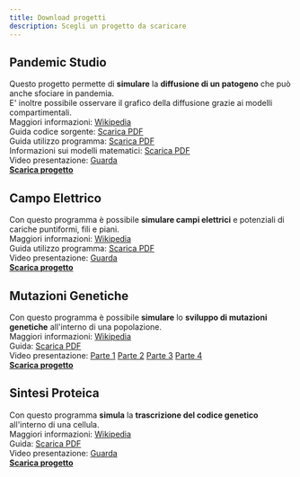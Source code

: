 ```yaml
---
title: Download progetti
description: Scegli un progetto da scaricare
---
```


## Pandemic Studio
Questo progetto permette di **simulare** la **diffusione di un patogeno** che può anche sfociare in pandemia.\
E' inoltre possibile osservare il grafico della diffusione grazie ai modelli compartimentali.\
Maggiori informazioni: [Wikipedia](https://it.wikipedia.org/wiki/Modelli_matematici_in_epidemiologia)\
Guida codice sorgente: [Scarica PDF](https://www.dropbox.com/s/mhfgmzamo0jzg84/Documentazione%20PandemicStudio.pdf?dl=1)\
Guida utilizzo programma: [Scarica PDF](https://www.dropbox.com/s/4awid8e2wy2xbpj/Guida%20PandemicStudio.pdf?dl=1)\
Informazioni sui modelli matematici: [Scarica PDF](https://www.dropbox.com/s/fuc6pek3zgaqgae/Modelli%20compartimentali.pdf?dl=1)\
Video presentazione: [Guarda](https://www.dropbox.com/s/i7foi2supfy8ten/PandemicStudio.mp4?dl=1)\
[**Scarica progetto**](https://www.dropbox.com/s/hmcpzh6j2n4fl3j/binary_PandemicStudio_app.zip?dl=1)

## Campo Elettrico
Con questo programma è possibile **simulare campi elettrici** e potenziali di cariche puntiformi, fili e piani.\
Maggiori informazioni: [Wikipedia](https://it.wikipedia.org/wiki/Campo_elettrico)\
Guida utilizzo programma: [Scarica PDF](https://www.dropbox.com/s/8ur7fgejp7g9fby/Manuale%20simulatore%20campi%20elettrici.pdf?dl=1)\
Video presentazione: [Guarda](https://www.dropbox.com/s/s9tux7y8cswz3kw/Lezione%20campo%20e%20potenziale%20elettrico.mp4?dl=1)\
[**Scarica progetto**](https://www.dropbox.com/s/op2nrbzyldj82pe/Campo_elettrico_app.zip?dl=1)

## Mutazioni Genetiche
Con questo programma è possibile **simulare** lo **sviluppo di mutazioni genetiche** all'interno di una popolazione.\
Maggiori informazioni: [Wikipedia](https://it.wikipedia.org/wiki/Mutazione_genetica)\
Guida: [Scarica PDF](https://www.dropbox.com/s/7c1oxdnfbc8zxjo/Documentazione%20mutazioni.pdf?dl=1)\
Video presentazione: [Parte 1](https://www.dropbox.com/s/rhg353zhsm3jwfn/EreditarietaGenetica1.mp4?dl=1) [Parte 2](https://www.dropbox.com/s/7b81vv724z08k0o/GeneticaMendel2.mp4?dl=1) [Parte 3](https://www.dropbox.com/s/dxz9d9tt6hgs0q3/MatematicaMutazioni3.mp4?dl=1) [Parte 4](https://www.dropbox.com/s/dstsw7e2fssz3f1/ProgrammaMutazioni4.mp4?dl=1)\
[**Scarica progetto**](https://www.dropbox.com/s/3t52b5meqmfkhut/Mutazioni_app.zip?dl=1)

## Sintesi Proteica
Con questo programma **simula** la **trascrizione del codice genetico** all'interno di una cellula.\
Maggiori informazioni: [Wikipedia](https://it.wikipedia.org/wiki/Sintesi_proteica)\
Guida: [Scarica PDF](https://www.dropbox.com/s/o1bge3clsd206kn/Documentazione%20sintesi%20proteica.pdf?dl=1)\
Video presentazione: [Guarda](https://www.dropbox.com/s/n00648zslicogc0/SintesiProteica.mp4?dl=1)\
[**Scarica progetto**](https://www.dropbox.com/s/gbgfqg9zk7kkv63/Sintesi_proteica_app.zip?dl=1)
